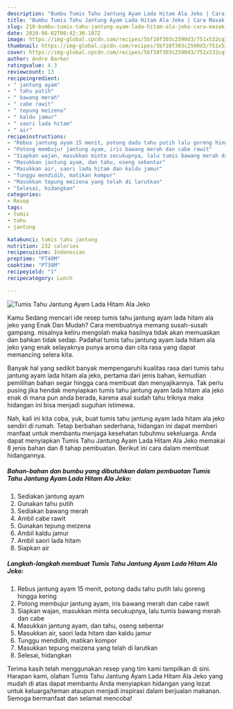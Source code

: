 ```yaml
---
description: "Bumbu Tumis Tahu Jantung Ayam Lada Hitam Ala Jeko | Cara Masak Tumis Tahu Jantung Ayam Lada Hitam Ala Jeko Yang Enak dan Simpel"
title: "Bumbu Tumis Tahu Jantung Ayam Lada Hitam Ala Jeko | Cara Masak Tumis Tahu Jantung Ayam Lada Hitam Ala Jeko Yang Enak dan Simpel"
slug: 210-bumbu-tumis-tahu-jantung-ayam-lada-hitam-ala-jeko-cara-masak-tumis-tahu-jantung-ayam-lada-hitam-ala-jeko-yang-enak-dan-simpel
date: 2020-06-02T00:42:30.187Z
image: https://img-global.cpcdn.com/recipes/5bf10f303c2590d3/751x532cq70/tumis-tahu-jantung-ayam-lada-hitam-ala-jeko-foto-resep-utama.jpg
thumbnail: https://img-global.cpcdn.com/recipes/5bf10f303c2590d3/751x532cq70/tumis-tahu-jantung-ayam-lada-hitam-ala-jeko-foto-resep-utama.jpg
cover: https://img-global.cpcdn.com/recipes/5bf10f303c2590d3/751x532cq70/tumis-tahu-jantung-ayam-lada-hitam-ala-jeko-foto-resep-utama.jpg
author: Andre Barker
ratingvalue: 4.3
reviewcount: 13
recipeingredient:
- " jantung ayam"
- " tahu putih"
- " bawang merah"
- " cabe rawit"
- " tepung meizena"
- " kaldu jamur"
- " saori lada hitam"
- " air"
recipeinstructions:
- "Rebus jantung ayam 15 menit, potong dadu tahu putih lalu goreng hingga kering"
- "Potong membujur jantung ayam, iris bawang merah dan cabe rawit"
- "Siapkan wajan, masukkan minta secukupnya, lalu tumis bawang merah dan cabe"
- "Masukkan jantung ayam, dan tahu, oseng sebentar"
- "Masukkan air, saori lada hitam dan kaldu jamur"
- "Tunggu mendidih, matikan kompor"
- "Masukkan tepung meizena yang telah di larutkan"
- "Selesai, hidangkan"
categories:
- Resep
tags:
- tumis
- tahu
- jantung

katakunci: tumis tahu jantung 
nutrition: 232 calories
recipecuisine: Indonesian
preptime: "PT40M"
cooktime: "PT38M"
recipeyield: "1"
recipecategory: Lunch

---
```



![Tumis Tahu Jantung Ayam Lada Hitam Ala Jeko](https://img-global.cpcdn.com/recipes/5bf10f303c2590d3/751x532cq70/tumis-tahu-jantung-ayam-lada-hitam-ala-jeko-foto-resep-utama.jpg)

Kamu Sedang mencari ide resep tumis tahu jantung ayam lada hitam ala jeko yang Enak Dan Mudah? Cara membuatnya memang susah-susah gampang. misalnya keliru mengolah maka hasilnya tidak akan memuaskan dan bahkan tidak sedap. Padahal tumis tahu jantung ayam lada hitam ala jeko yang enak selayaknya punya aroma dan cita rasa yang dapat memancing selera kita.



Banyak hal yang sedikit banyak mempengaruhi kualitas rasa dari tumis tahu jantung ayam lada hitam ala jeko, pertama dari jenis bahan, kemudian pemilihan bahan segar hingga cara membuat dan menyajikannya. Tak perlu pusing jika hendak menyiapkan tumis tahu jantung ayam lada hitam ala jeko enak di mana pun anda berada, karena asal sudah tahu triknya maka hidangan ini bisa menjadi suguhan istimewa.


Nah, kali ini kita coba, yuk, buat tumis tahu jantung ayam lada hitam ala jeko sendiri di rumah. Tetap berbahan sederhana, hidangan ini dapat memberi manfaat untuk membantu menjaga kesehatan tubuhmu sekeluarga. Anda dapat menyiapkan Tumis Tahu Jantung Ayam Lada Hitam Ala Jeko memakai 8 jenis bahan dan 8 tahap pembuatan. Berikut ini cara dalam membuat hidangannya.

<!--inarticleads1-->

##### Bahan-bahan dan bumbu yang dibutuhkan dalam pembuatan Tumis Tahu Jantung Ayam Lada Hitam Ala Jeko:

1. Sediakan  jantung ayam
1. Gunakan  tahu putih
1. Sediakan  bawang merah
1. Ambil  cabe rawit
1. Gunakan  tepung meizena
1. Ambil  kaldu jamur
1. Ambil  saori lada hitam
1. Siapkan  air




<!--inarticleads2-->

##### Langkah-langkah membuat Tumis Tahu Jantung Ayam Lada Hitam Ala Jeko:

1. Rebus jantung ayam 15 menit, potong dadu tahu putih lalu goreng hingga kering
1. Potong membujur jantung ayam, iris bawang merah dan cabe rawit
1. Siapkan wajan, masukkan minta secukupnya, lalu tumis bawang merah dan cabe
1. Masukkan jantung ayam, dan tahu, oseng sebentar
1. Masukkan air, saori lada hitam dan kaldu jamur
1. Tunggu mendidih, matikan kompor
1. Masukkan tepung meizena yang telah di larutkan
1. Selesai, hidangkan




Terima kasih telah menggunakan resep yang tim kami tampilkan di sini. Harapan kami, olahan Tumis Tahu Jantung Ayam Lada Hitam Ala Jeko yang mudah di atas dapat membantu Anda menyiapkan hidangan yang lezat untuk keluarga/teman ataupun menjadi inspirasi dalam berjualan makanan. Semoga bermanfaat dan selamat mencoba!
